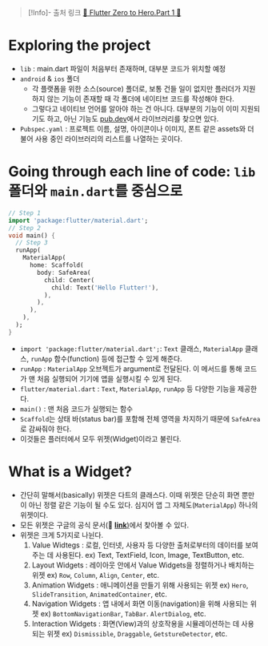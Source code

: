 > [!Info]- 출처 링크
> [🔗 Flutter Zero to Hero.Part 1 🔗](https://medium.com/@NALSengineering/flutter-from-zero-to-hero-part-1-build-your-first-project-88936b59dc7b)
# Exploring the project
- `lib` : main.dart 파일이 처음부터 존재하며, 대부분 코드가 위치할 예정
- `android` & `ios` 폴더
    - 각 플랫폼을 위한 소스(source) 폴더로, 보통 건들 일이 없지만 플러더가 지원하지 않는 기능이 존재할 때 각 폴더에 네이티브 코드를 작성해야 한다.
    - 그렇다고 네이티브 언어를 알아야 하는 건 아니다. 대부분의 기능이 이미 지원되기도 하고, 아닌 기능도 [pub.dev](https://pub.dev/)에서 라이브러리를 찾으면 있다.
- `Pubspec.yaml` : 프로젝트 이름, 설명, 아이콘이나 이미지, 폰트 같은 assets와 더불어 사용 중인 라이브러리의 리스트를 나열하는 곳이다.

# Going through each line of code: `lib` 폴더와 `main.dart`를 중심으로
```dart
// Step 1
import 'package:flutter/material.dart';
// Step 2
void main() {
  // Step 3
  runApp(
    MaterialApp(
      home: Scaffold(
        body: SafeArea(
          child: Center(
            child: Text('Hello Flutter!'),
          ),
        ),
      ),
    ),
  );
}
```
- `import 'package:flutter/material.dart';`: `Text` 클래스, `MaterialApp` 클래스, `runApp` 함수(function) 등에 접근할 수 있게 해준다.
- `runApp` : `MaterialApp` 오브젝트가 argument로 전달된다. 이 메서드를 통해 코드가 맨 처음 실행되어 기기에 앱을 실행시킬 수 있게 된다.
- `flutter/material.dart` : `Text`, `MaterialApp`, `runApp` 등 다양한 기능을 제공한다.
- `main()` : 맨 처음 코드가 실행되는 함수
- `Scaffold`는 상태 바(status bar)를 포함해 전체 영역을 차지하기 때문에 `SafeArea`로 감싸줘야 한다.
- 이것들은 플러터에서 모두 위젯(Widget)이라고 불린다.

# What is a Widget?
- 간단히 말해서(basically) 위젯은 다트의 클래스다. 이때 위젯은 단순히 화면 뿐만이 아닌 정렬 같은 기능이 될 수도 있다. 심지어 앱 그 자체도(`MaterialApp`) 하나의 위젯이다.
- 모든 위젯은 구글의 공식 문서(🔗 [**link**)](https://docs.flutter.dev/ui/widgets)에서 찾아볼 수 있다.
- 위젯은 크게 5가지로 나뉜다.
    1. Value Widtegs : 로컬, 인터넷, 사용자 등 다양한 출처로부터의 데이터를 보여주는 데 사용된다.
        ex) Text, TextField, Icon, Image, TextButton, etc.
    2. Layout Widgets : 레이아웃 안에서 Value Widgets을 정렬하거나 배치하는 위젯
        ex) `Row`, `Column`, `Align`, `Center`, etc.
    3. Animation Widgets : 애니메이션을 만들기 위해 사용되는 위젯
        ex) `Hero`, `SlideTransition`, `AnimatedContainer`, etc.
    4. Navigation Widgets : 앱 내에서 화면 이동(navigation)을 위해 사용되는 위젯
        ex) `BottomNavigationBar`, `TabBar`. `AlertDialog`, etc.
    5. Interaction Widgets : 화면(View)과의 상호작용을 시뮬레이션하는 데 사용되는 위젯
        ex) `Dismissible`, `Draggable`, `GetstureDetector`, etc.